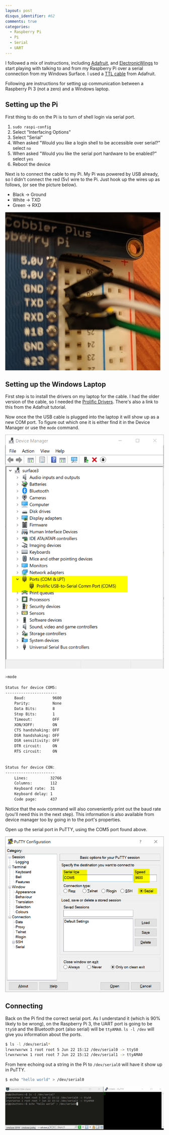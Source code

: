 ```yaml
---
layout: post
disqus_identifier: #62
comments: true
categories: 
  - Raspberry Pi
  - Pi
  - Serial
  - UART
---
```


I followed a mix of instructions, including
[Adafruit](https://learn.adafruit.com/adafruits-raspberry-pi-lesson-5-using-a-console-cable/software-installation-windows),
and
[ElectronicWings](https://www.electronicwings.com/raspberry-pi/raspberry-pi-uart-communication-using-python-and-c)
to start playing with talking to and from my Raspberry Pi over a serial
connection from my Windows Surface.  I used a [TTL
cable](https://www.adafruit.com/product/954?gclid=CNCnx9eu0r0CFcpfpQodtHMAUQ)
from Adafruit.

Following are instructions for setting up communication between a Raspberry Pi
3 (not a zero) and a Windows laptop.

## Setting up the Pi

First thing to do on the Pi is to turn of shell login via serial port.

1. `sudo raspi-config`
2. Select "Interfacing Options"
3. Select "Serial"
4. When asked "Would you like a login shell to be accessible over serial?" select `no`
5. When asked "Would you like the serial port hardware to be enabled?" select `yes`
6. Reboot the device

Next is to connect the cable to my Pi.  My Pi was powered by USB already, so I
didn't connect the red (5v) wire to the Pi.  Just hook up the wires up as
follows, (or see the picture below).

* Black -> Ground
* White -> TXD
* Green -> RXD

[![Wiring the Pi](/images/posts/2019/2019-06-22-Connecting-to-Raspberry-Pi-Over-Serial-Port/wiring-pi.jpg)](/images/posts/2019/2019-06-22-Connecting-to-Raspberry-Pi-Over-Serial-Port/wiring-pi.jpg)


## Setting up the Windows Laptop

First step is to install the drivers on my laptop for the cable.  I had the
older version of the cable, so I needed the [Prolific
Drivers](http://www.prolific.com.tw/UserFiles/files/PL2303_Prolific_DriverInstaller_v1200.zip).
There's also a link to this from the Adafruit tutorial.

Now once the the USB cable is plugged into the laptop it will show up as a new
COM port.  To figure out which one it is either find it in the Device Manager
or use the `mode` command.

[![Device Manager](/images/posts/2019/2019-06-22-Connecting-to-Raspberry-Pi-Over-Serial-Port/Device-Manager.png)](/images/posts/2019/2019-06-22-Connecting-to-Raspberry-Pi-Over-Serial-Port/Device-Manager.png)

```bash
>mode

Status for device COM5:
-----------------------
    Baud:            9600
    Parity:          None
    Data Bits:       8
    Stop Bits:       1
    Timeout:         OFF
    XON/XOFF:        ON
    CTS handshaking: OFF
    DSR handshaking: OFF
    DSR sensitivity: OFF
    DTR circuit:     ON
    RTS circuit:     ON


Status for device CON:
----------------------
    Lines:          32766
    Columns:        112
    Keyboard rate:  31
    Keyboard delay: 1
    Code page:      437
```

Notice that the `mode` command will also conveniently print out the baud rate
(you'll need this in the next step).  This information is also available from
device manager too by going in to the port's properties.

Open up the serial port in PuTTY, using the COM5 port found above.

[![PuTTY](/images/posts/2019/2019-06-22-Connecting-to-Raspberry-Pi-Over-Serial-Port/putty.png)](/images/posts/2019/2019-06-22-Connecting-to-Raspberry-Pi-Over-Serial-Port/putty.png)

## Connecting

Back on the Pi find the correct serial port. As I understand it (which is 90%
likely to be wrong), on the Raspberry Pi 3, the UART port is going to be
`ttyS0` and the Bluetooth port (also serial) will be `ttyAMA0`.  `ls -l /dev`
will give you information about the ports.

```bash
$ ls -l /dev/serial*
lrwxrwxrwx 1 root root 5 Jun 22 15:12 /dev/serial0 -> ttyS0
lrwxrwxrwx 1 root root 7 Jun 22 15:12 /dev/serial1 -> ttyAMA0
```

From here echoing out a string in the Pi to `/dev/serial0` will have it show up
in PuTTY.

```bash
$ echo "hello world" > /dev/serial0
```

[![PuTTY](/images/posts/2019/2019-06-22-Connecting-to-Raspberry-Pi-Over-Serial-Port/hello_world.gif)](/images/posts/2019/2019-06-22-Connecting-to-Raspberry-Pi-Over-Serial-Port/hello_world.gif)
